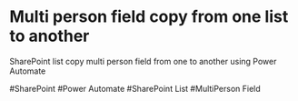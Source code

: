 # Multi person field copy from one list to another

SharePoint list copy multi person field from one to another using Power Automate

#SharePoint #Power Automate #SharePoint List #MultiPerson Field